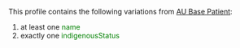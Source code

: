This profile contains the following variations from [AU Base Patient](http://build.fhir.org/ig/hl7au/au-fhir-base/StructureDefinition-au-patient.html):

1. at least one <span style='color:green'> name </span>
1. exactly one <span style='color:green'> indigenousStatus </span>
